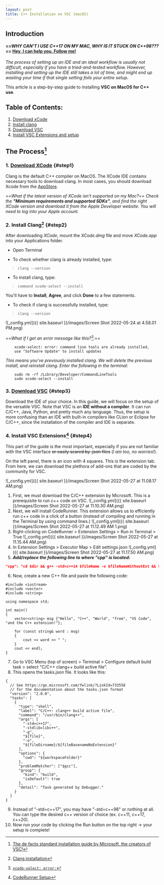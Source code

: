 ```yaml
---
layout: post
title: C++ Installation on VSC (macOS)
---
```


## Introduction
#### ==***WHY CAN'T I USE C++17 ON MY MAC, WHY IS IT STUCK ON C++98???***== [Hey, I can help you. Follow me!](#step4)
*The process of setting up an IDE and an ideal workflow is usually not difficult, especially if you have a tried-and-tested workflow. However, installing and setting up the IDE still takes a lot of time, and might end up wasting your time if that single setting foils your entire setup.*

This article is a step-by-step guide to installing **VSC on MacOS for C++ use**.

## Table of Contents:
1. [Download xCode](#step1)
2. [Install clang](#step2)
3. [Download VSC](#step3)
4. [Install VSC Extensions and setup](#step4)


## The Process[^1] 
### 1. [Download XCode](https://developer.apple.com/support/xcode/)  {#step1}
Clang is the default C++ compiler on MacOS. The XCode IDE contains necessary tools to download clang. In most cases, you should download Xcode from the [AppStore](https://apps.apple.com/us/app/xcode/id497799835?ls=1&mt=12).

==*What if the latest version of XCode isn't supported on my Mac?*==
*Check the **"Minimum requirements and supported SDKs"**, and find the right XCode version and download it from the Apple Developer website. You will need to log into your Apple account.*

### 2. Install Clang[^2] {#step2}
After downloading *XCode*, mount the *XCode.dmg* file and move *XCode.app* into your Applications folder.

* Open Terminal
- To check whether clang is already installed, type:
> `clang --version`
- To install clang, type:
> `command xcode-select --install`

You'll have to **Install**, **Agree**, and click **Done** to a few statements.
- To check if clang is successfully installed, type:
>  `clang --version`

![_config.yml]({{ site.baseurl }}/images/Screen Shot 2022-05-24 at 4.58.01 PM.png)

==*What if I get an error message like this?[^3]:*==
```
	xcode-select: error: command line tools are already installed, 
	use "Software Update" to install updates
```
*This means you've previously installed clang. We will delete the previous install, and reinstall clang. Enter the following in the terminal:*
```
	sudo rm -rf /Library/Developer/CommandLineTools
	sudo xcode-select --install
```

### 3. [Download VSC](https://code.visualstudio.com/) {#step3}
Download the IDE of your choice. In this guide, we will focus on the setup of the versatile VSC. Note that VSC is an **IDE without a compiler**. It can run C/C++, Java, Python, and pretty much any language. Thus, the setup is more confusing than an IDE with built-in compilers like CLion or Eclipse for C/C++, since the installation of the compiler and IDE is separate.

### 4. Install VSC Extensions[^4] {#step4}
This part of the guide is the most important, especially if you are not familiar with the VSC interface ~~or easily scared by .json files~~ (*I am too, no worries!*).

On the left panel, there is an icon with 4 squares. This is the extension tab. From here, we can download the plethora of add-ons that are coded by the community for VSC. 

![_config.yml]({{ site.baseurl }}/images/Screen Shot 2022-05-27 at 11.08.17 AM.png)

1. First, we must download the C/C++ extension by Microsoft. This is a prerequisite to run c++ code on VSC.
![_config.yml]({{ site.baseurl }}/images/Screen Shot 2022-05-27 at 11.10.30 AM.png)
2. Next, we will install CodeRunner. This extension allows us to efficiently run c++ code in a click of a button (instead of compiling and running in the Terminal by using command lines.)
![_config.yml]({{ site.baseurl }}/images/Screen Shot 2022-05-27 at 11.12.49 AM 1.png)
3. Right-clicking on CodeRunner > Extension Settings > Run in Terminal > True
![_config.yml]({{ site.baseurl }}/images/Screen Shot 2022-05-27 at 11.15.44 AM.png)
4. In Extension Settings > Executor Map > Edit settings.json
![_config.yml]({{ site.baseurl }}/images/Screen Shot 2022-05-27 at 11.17.50 AM.png)
5. ***Add/replace the following line to where "cpp" is located:***

```json
"cpp": "cd $dir && g++ -std=c++14 $fileName -o $fileNameWithoutExt && $dir$fileNameWithoutExt"
```
6. Now, create a new C++ file and paste the following code:
```
#include <iostream>
#include <vector>
#include <string>

using namespace std;

int main()
{
    vector<string> msg {"Hello", "C++", "World", "from", "VS Code", "and the C++ extension!"};

    for (const string& word : msg)
    {
        cout << word << " ";
    }
    cout << endl;
}
```

7. Go to VSC Menu (top of screen) > Terminal > Configure default build task > select "C/C++ clang++ build active file".
8.  This opens the tasks.json file. It looks like this:

```
{
  // See https://go.microsoft.com/fwlink/?LinkId=733558
  // for the documentation about the tasks.json format
  "version": "2.0.0",
  "tasks": [
    {
      "type": "shell",
      "label": "C/C++: clang++ build active file",
      "command": "/usr/bin/clang++",
      "args": [
        "-std=c++17",
        "-stdlib=libc++",
        "-g",
        "${file}",
        "-o",
        "${fileDirname}/${fileBasenameNoExtension}"
      ],
      "options": {
        "cwd": "${workspaceFolder}"
      },
      "problemMatcher": ["$gcc"],
      "group": {
        "kind": "build",
        "isDefault": true
      },
      "detail": "Task generated by Debugger."
    }
  ]
}
```

9. Instead of "-std=c++17", you may have "-std=c++98" or nothing at all. You can type the desired c++ version of choice (ex. c++11, c++17, c++20).
10. Now run your code by clicking the Run button on the top right -> your setup is complete!
 
[^1]: [The de facto standard installation guide by Microsoft, the creators of VSC!](https://code.visualstudio.com/docs/cpp/config-clang-mac)
[^2]: [Clang installation](https://www.ics.uci.edu/~pattis/common/handouts/macclion/clang.html)
[^3]: [`xcode-select: error:`](https://investechnews.com/2021/06/15/mac-commandlinetools-setup-error/)
[^4]: [CodeRunner Setup](https://wooono.tistory.com/299)

